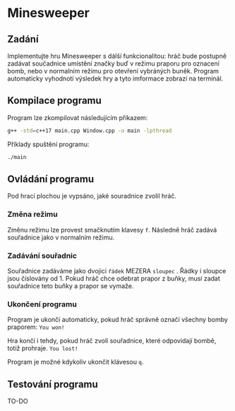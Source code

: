# Minesweeper

## Zadání
Implementujte hru Minesweeper s dálší funkcionalitou:
hráč bude postupně zadávat součadnice umístění značky buď v režimu praporu pro oznacení bomb, 
nebo v normalním režimu pro otevření vybráných buněk.
Program automaticky vyhodnotí výsledek hry a tyto imformace zobrazí na terminál.

## Kompilace programu
Program lze zkompilovat následujícím příkazem:
```bash
g++ -std=c++17 main.cpp Window.cpp -o main -lpthread
```

Příklady spuštění programu:
```bash
./main
```

## Ovládání programu
Pod hrací plochou je vypsáno, jaké souradnice zvolil hráč.

### Změna režimu
Změnu režimu lze provest smačknutím klavesy `f`.
Následně hráč zadává souřadnice jako v normalním režimu.

### Zadávání souřadnic
Souřadnice zadáváme jako dvojici `řádek` MEZERA `sloupec` . Řádky i sloupce jsou číslovány od 1.
Pokud hráč chce odebrat prapor z buňky, musí zadat souřadnice teto buňky a prapor se vymaže.

### Ukončení programu
Program je ukončí automaticky, pokud hráč správně označí všechny bomby praporem:
`You won!`

Hra končí i tehdy, pokud hráč zvolí souřadnice, 
které odpovidají bombě, totiž prohraje.
`You lost!`

Program je možné kdykoliv ukončit klávesou `q`.

## Testování programu
TO-DO
